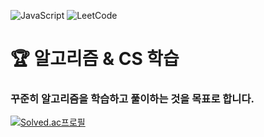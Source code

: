 ![JavaScript](https://img.shields.io/badge/JavaScript-F7DF1E?style=flat&logo=javascript&logoColor=black) ![LeetCode](https://img.shields.io/badge/-LeetCode-FFA116?style=flat&logo=LeetCode&logoColor=black) 

# 🏆 알고리즘 & CS 학습
### 꾸준히 알고리즘을 학습하고 풀이하는 것을 목표로 합니다.

[![Solved.ac프로필](http://mazassumnida.wtf/api/v2/generate_badge?boj=dqdq4197)](https://solved.ac/dqdq4197)
